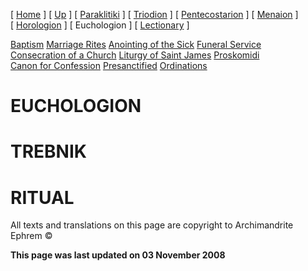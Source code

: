\[ [Home](index.md) \] \[ [Up](liturgic.md) \] \[ [Paraklitiki](oktoich.md) \] \[ [Triodion](triodion.md) \] \[ [Pentecostarion](pentecos.md) \] \[ [Menaion](menaion.md) \] \[ [Horologion](horologion.md) \] \[ Euchologion \] \[ [Lectionary](lectionary.md) \]

[Baptism](baptism.md) [Marriage Rites](marriage.md) [Anointing of the Sick](anointin.md) [Funeral Service](funeral.md) [Consecration of a Church](dedic-int.md) [Liturgy of Saint James](lit-james.md) [Proskomidi](proskomidi.md) [Canon for Confession](canon_for_confession.md) [Presanctified](presanctified.md) [Ordinations](ordinations.md)

EUCHOLOGION
===========

TREBNIK
=======

RITUAL
======

All texts and translations on this page are copyright to Archimandrite Ephrem ©

**This page was last updated on 03 November 2008**
